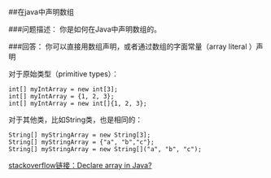 ##在java中声明数组

###问题描述：
你是如何在Java中声明数组的。

###回答：
你可以直接用数组声明，或者通过数组的字面常量（array literal ）声明

对于原始类型（primitive types）：
```
int[] myIntArray = new int[3];
int[] myIntArray = {1, 2, 3};
int[] myIntArray = new int[]{1, 2, 3};
```

对于其他类，比如String类，也是相同的：
```
String[] myStringArray = new String[3];
String[] myStringArray = {"a", "b","c"};
String[] myStringArray = new String[]("a", "b", "c");
```
[stackoverflow链接：Declare array in Java?](http://stackoverflow.com/questions/1200621/declare-array-in-java)




